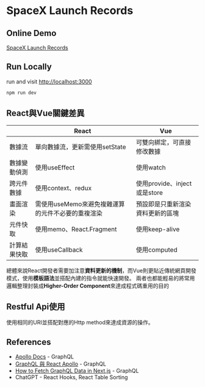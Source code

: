 # SpaceX Launch Records

## Online Demo

[SpaceX Launch Records](https://mediatek-frontend.vercel.app/)

## Run Locally

run and visit [http://localhost:3000](http://localhost:3000)

```bash
npm run dev
```

## React與Vue關鍵差異

| |React |Vue|
|-----|-----|--------|
|數據流|單向數據流，更新需使用setState|可雙向綁定，可直接修改數據|
|數據變動偵測|使用useEffect|使用watch|
|跨元件數據|使用context、redux|使用provide、inject或是store|
|畫面渲染|需使用useMemo來避免複雜運算的元件不必要的重複渲染|預設即是只重新渲染資料更新的區塊 |
|元件快取|使用memo、React.Fragment|使用keep-alive|
|計算結果快取|使用useCallback|使用computed|

總體來說React開發者需要加注意**資料更新的機制**，而Vue則更貼近傳統網頁開發模式，使用**模板語法**並搭配內建的指令就能快速開發。
兩者也都能輕易的將常用邏輯整理封裝成**Higher-Order Component**來達成程式碼重用的目的

## Restful Api使用

使用相同的URI並搭配對應的Http method來達成資源的操作。

## References

- [Apollo Docs](https://www.apollographql.com/docs/react/data/queries) - GraphQL
- [GraphQL 與 React Apollo](https://hackmd.io/@DpeZKxzJQCO2gwA98qj25w/By_dQ3nj8) - GraphQL
- [How to Fetch GraphQL Data in Next.js](https://hygraph.com/blog/nextjs-graphql) - GraphQL
- ChatGPT - React Hooks, React Table Sorting

